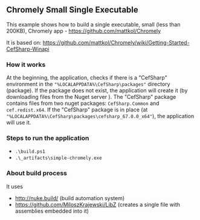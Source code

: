 ## Chromely Small Single Executable
This example shows how to build a single executable, small (less than 200KB),  Chromely app - https://github.com/mattkol/Chromely 

It is based on: 
https://github.com/mattkol/Chromely/wiki/Getting-Started-CefSharp-Winapi

### How it works

At the beginning, the application, checks if there is a "CefSharp" environment in the `"%LOCALAPPDATA%\CefSharp\packages"` directory (package). If the package does not exist, the application will create it (by downloading files from the Nuget server ). The "CefSharp" package contains files from two nuget packages: `CefSharp.Common` and `cef.redist.x64`. 
If the "CefSharp" package is in place (at `"%LOCALAPPDATA%\CefSharp\packages\cefsharp_67.0.0_x64"`), the application will use it.

### Steps to run the application
- `.\build.ps1`
- `.\_artifacts\simple-chromely.exe`

### About build process
It uses 
- http://nuke.build/ (build automation system)
- https://github.com/MiloszKrajewski/LibZ (creates  a single file with assemblies embedded into it)
